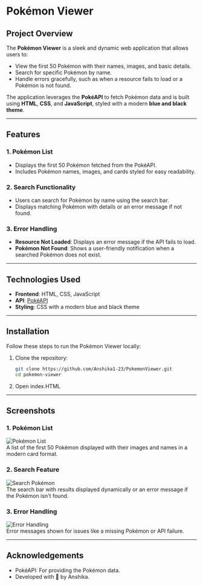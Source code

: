 # Pokémon Viewer

## Project Overview
The **Pokémon Viewer** is a sleek and dynamic web application that allows users to:
- View the first 50 Pokémon with their names, images, and basic details.
- Search for specific Pokémon by name.
- Handle errors gracefully, such as when a resource fails to load or a Pokémon is not found.

The application leverages the **PokéAPI** to fetch Pokémon data and is built using **HTML**, **CSS**, and **JavaScript**, styled with a modern **blue and black theme**.

---

## Features
### 1. Pokémon List
- Displays the first 50 Pokémon fetched from the PokéAPI.
- Includes Pokémon names, images, and cards styled for easy readability.

### 2. Search Functionality
- Users can search for Pokémon by name using the search bar.
- Displays matching Pokémon with details or an error message if not found.

### 3. Error Handling
- **Resource Not Loaded**: Displays an error message if the API fails to load.
- **Pokémon Not Found**: Shows a user-friendly notification when a searched Pokémon does not exist.

---

## Technologies Used
- **Frontend**: HTML, CSS, JavaScript
- **API**: [PokéAPI](https://pokeapi.co/)
- **Styling**: CSS with a modern blue and black theme

---

## Installation
Follow these steps to run the Pokémon Viewer locally:

1. Clone the repository:
   ```bash
   git clone https://github.com/Anshika1-23/PokemonViewer.git
   cd pokemon-viewer
2. Open index.HTML

---

## Screenshots

### 1. Pokémon List
![Pokémon List](./screenshots/img1.png)  
A list of the first 50 Pokémon displayed with their images and names in a modern card format.

### 2. Search Feature
![Search Pokémon](./screenshots/img2.png)  
The search bar with results displayed dynamically or an error message if the Pokémon isn't found.

### 3. Error Handling
![Error Handling](./screenshots/img3.png)  
Error messages shown for issues like a missing Pokémon or API failure.

---

## Acknowledgements
- PokéAPI: For providing the Pokémon data.
- Developed with 💙 by Anshika.
